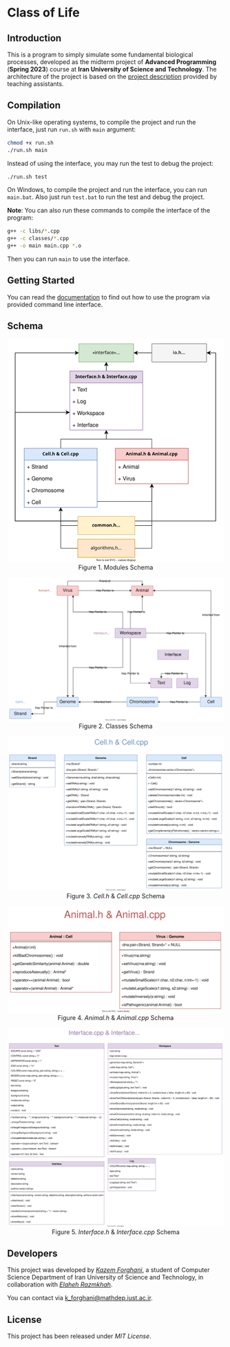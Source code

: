 # Class of Life

## Introduction

This is a program to simply simulate some fundamental biological processes, developed as the midterm project of **Advanced Programming** (**Spring 2023**) course at **Iran University of Science and Technology**. The architecture of the project is based on the [project description](schema/description.pdf) provided by teaching assistants.

## Compilation

On Unix-like operating systems, to compile the project and run the interface, just run `run.sh` with `main` argument:

```bash
chmod +x run.sh
./run.sh main
```

Instead of using the interface, you may run the test to debug the project:

```bash
./run.sh test
```

On Windows, to compile the project and run the interface, you can run `main.bat`. Also just run `test.bat` to run the test and debug the project.

**Note**: You can also run these commands to compile the interface of the program:

```bash
g++ -c libs/*.cpp
g++ -c classes/*.cpp
g++ -o main main.cpp *.o
```

Then you can run `main` to use the interface.

## Getting Started

You can read the [documentation](docs/README.md) to find out how to use the program via provided command line interface.

## Schema

<p align="center">
    <img src=schema/modules.drawio.svg><br>
    <span>Figure 1. Modules Schema</span>
</p>

<p align="center">
    <img src=schema/classes.drawio.svg>
    <span>Figure 2. Classes Schema</span>
</p>

<p align="center">
    <img src=schema/classes/Cell.drawio.svg>
    <span>Figure 3. <i>Cell.h</i> & <i>Cell.cpp</i> Schema</span>
</p>

<p align="center">
    <img src=schema/classes/Animal.drawio.svg>
    <span>Figure 4. <i>Animal.h</i> & <i>Animal.cpp</i> Schema</span>
</p>

<p align="center">
    <img src=schema/classes/Interface.drawio.svg>
    <span>Figure 5. <i>Interface.h</i> & <i>Interface.cpp</i> Schema</span>
</p>

## Developers

This project was developed by [*Kazem Forghani*](https://github.com/k-forghani), a student of Computer Science Department of Iran University of Science and Technology, in collaboration with [*Elaheh Razmkhah*](https://github.com/ELrzm).

You can contact via k_forghani@mathdep.iust.ac.ir.

## License

This project has been released under *MIT License*.
